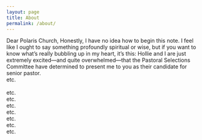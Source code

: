 ```yaml
---
layout: page
title: About
permalink: /about/
---
```


Dear Polaris Church,
Honestly, I have no idea how to begin this note. I feel like I ought to say something profoundly spiritual or wise, but if you want to know what’s really bubbling up in my heart, it’s this: Hollie and I are just extremely excited—and quite overwhelmed—that the Pastoral Selections Committee have determined to present me to you as their candidate for senior pastor.
<br>
etc.
<br>
<br>
etc.
<br>
etc.
<br>
etc.
<br>
etc.
<br>
etc.
<br>
etc.
<br>
etc.